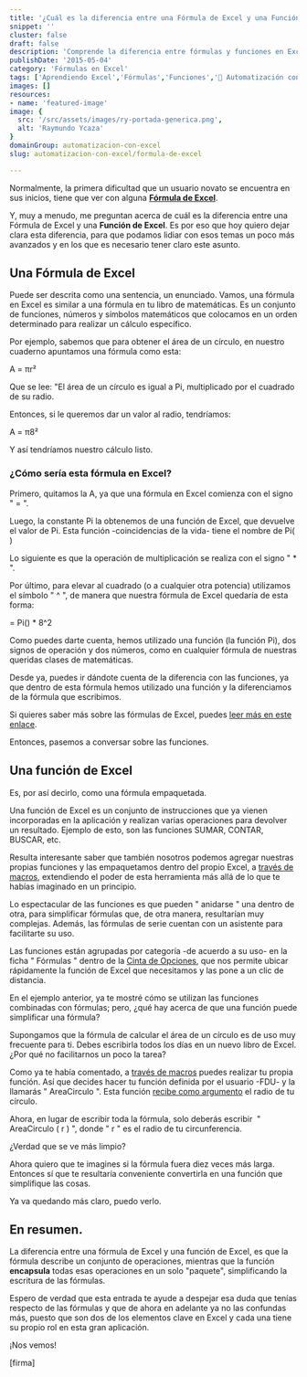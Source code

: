```yaml
---
title: '¿Cuál es la diferencia entre una Fórmula de Excel y una Función de Excel?'
snippet: ''
cluster: false
draft: false 
description: 'Comprende la diferencia entre fórmulas y funciones en Excel. Despeja tus dudas y mejora tus habilidades en hojas de cálculo.'
publishDate: '2015-05-04'
category: 'Fórmulas en Excel'
tags: ['Aprendiendo Excel','Fórmulas','Funciones','🤖 Automatización con Excel']
images: []
resources: 
- name: 'featured-image'
image: {
  src: '/src/assets/images/ry-portada-generica.png',
  alt: 'Raymundo Ycaza'
}
domainGroup: automatizacion-con-excel
slug: automatizacion-con-excel/formula-de-excel

---
```


Normalmente, la primera dificultad que un usuario novato se encuentra en sus inicios, tiene que ver con alguna **[Fórmula de Excel](http://raymundoycaza.com/que-es-una-formula-en-excel/)**.

Y, muy a menudo, me preguntan acerca de cuál es la diferencia entre una Fórmula de Excel y una **Función de Excel**. Es por eso que hoy quiero dejar clara esta diferencia, para que podamos lidiar con esos temas un poco más avanzados y en los que es necesario tener claro este asunto.

## Una Fórmula de Excel

Puede ser descrita como una sentencia, un enunciado. Vamos, una fórmula en Excel es similar a una fórmula en tu libro de matemáticas. Es un conjunto de funciones, números y símbolos matemáticos que colocamos en un orden determinado para realizar un cálculo específico.

Por ejemplo, sabemos que para obtener el área de un círculo, en nuestro cuaderno apuntamos una fórmula como esta:

A = πr²

Que se lee: "El área de un círculo es igual a Pi, multiplicado por el cuadrado de su radio.

Entonces, si le queremos dar un valor al radio, tendríamos:

A = π8²

Y así tendríamos nuestro cálculo listo.

### ¿Cómo sería esta fórmula en Excel?

Primero, quitamos la A, ya que una fórmula en Excel comienza con el signo " = ".

Luego, la constante Pi la obtenemos de una función de Excel, que devuelve el valor de Pi. Esta función -coincidencias de la vida- tiene el nombre de Pi( )

Lo siguiente es que la operación de multiplicación se realiza con el signo " \* ".

Por último, para elevar al cuadrado (o a cualquier otra potencia) utilizamos el símbolo " ^ ", de manera que nuestra fórmula de Excel quedaría de esta forma:

\= Pi() \* 8^2

Como puedes darte cuenta, hemos utilizado una función (la función Pi), dos signos de operación y dos números, como en cualquier fórmula de nuestras queridas clases de matemáticas.

Desde ya, puedes ir dándote cuenta de la diferencia con las funciones, ya que dentro de esta fórmula hemos utilizado una función y la diferenciamos de la fórmula que escribimos.

Si quieres saber más sobre las fórmulas de Excel, puedes [leer más en este enlace](http://raymundoycaza.com/que-es-una-formula-en-excel/).

Entonces, pasemos a conversar sobre las funciones.

## Una función de Excel

Es, por así decirlo, como una fórmula empaquetada.

Una función de Excel es un conjunto de instrucciones que ya vienen incorporadas en la aplicación y realizan varias operaciones para devolver un resultado. Ejemplo de esto, son las funciones SUMAR, CONTAR, BUSCAR, etc.

Resulta interesante saber que también nosotros podemos agregar nuestras propias funciones y las empaquetamos dentro del propio Excel, a [través de macros](http://raymundoycaza.com/escribe-tu-primera-macro-en-excel/), extendiendo el poder de esta herramienta más allá de lo que te habías imaginado en un principio.

Lo espectacular de las funciones es que pueden " anidarse " una dentro de otra, para simplificar fórmulas que, de otra manera, resultarían muy complejas. Además, las fórmulas de serie cuentan con un asistente para facilitarte su uso.

Las funciones están agrupadas por categoría -de acuerdo a su uso- en la ficha " Fórmulas " dentro de la [Cinta de Opciones](http://raymundoycaza.com/la-cinta-de-opciones-de-excel-2010/), que nos permite ubicar rápidamente la función de Excel que necesitamos y las pone a un clic de distancia.

En el ejemplo anterior, ya te mostré cómo se utilizan las funciones combinadas con fórmulas; pero, ¿qué hay acerca de que una función puede simplificar una fórmula?

Supongamos que la fórmula de calcular el área de un círculo es de uso muy frecuente para ti. Debes escribirla todos los días en un nuevo libro de Excel. ¿Por qué no facilitarnos un poco la tarea?

Como ya te había comentado, a [través de macros](http://raymundoycaza.com/escribe-tu-primera-macro-en-excel/) puedes realizar tu propia función. Así que decides hacer tu función definida por el usuario -FDU- y la llamarás " AreaCirculo ". Esta función [recibe como argumento](http://raymundoycaza.com/que-son-los-argumentos-en-excel/) el radio de tu círculo.

Ahora, en lugar de escribir toda la fórmula, solo deberás escribir  " AreaCirculo ( r ) ", donde " r " es el radio de tu circunferencia.

¿Verdad que se ve más limpio?

Ahora quiero que te imagines si la fórmula fuera diez veces más larga. Entonces sí que te resultaría conveniente convertirla en una función que simplifique las cosas.

Ya va quedando más claro, puedo verlo.

## En resumen.

La diferencia entre una fórmula de Excel y una función de Excel, es que la fórmula describe un conjunto de operaciones, mientras que la función **encapsula** todas esas operaciones en un solo "paquete", simplificando la escritura de las fórmulas.

Espero de verdad que esta entrada te ayude a despejar esa duda que tenías respecto de las fórmulas y que de ahora en adelante ya no las confundas más, puesto que son dos de los elementos clave en Excel y cada una tiene su propio rol en esta gran aplicación.

¡Nos vemos!

\[firma\]
